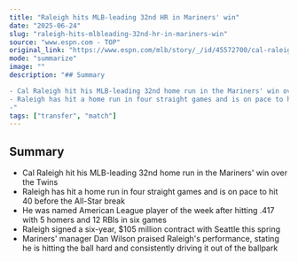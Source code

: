 ```yaml
---
title: "Raleigh hits MLB-leading 32nd HR in Mariners' win"
date: "2025-06-24"
slug: "raleigh-hits-mlbleading-32nd-hr-in-mariners-win"
source: "www.espn.com - TOP"
original_link: "https://www.espn.com/mlb/story/_/id/45572700/cal-raleigh-hits-32nd-home-run-seattle-mariners-11-2-win"
mode: "summarize"
image: ""
description: "## Summary

- Cal Raleigh hit his MLB-leading 32nd home run in the Mariners' win over the Twins
- Raleigh has hit a home run in four straight games and is on pace to hit 40 before the All-Star break
-"
tags: ["transfer", "match"]
---
```


## Summary

- Cal Raleigh hit his MLB-leading 32nd home run in the Mariners' win over the Twins
- Raleigh has hit a home run in four straight games and is on pace to hit 40 before the All-Star break
- He was named American League player of the week after hitting .417 with 5 homers and 12 RBIs in six games
- Raleigh signed a six-year, $105 million contract with Seattle this spring
- Mariners' manager Dan Wilson praised Raleigh's performance, stating he is hitting the ball hard and consistently driving it out of the ballpark